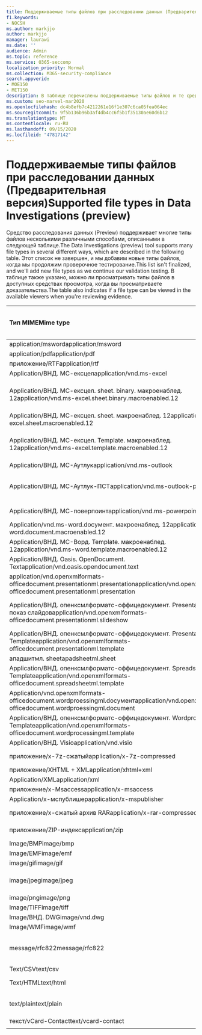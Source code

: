 ```yaml
---
title: Поддерживаемые типы файлов при расследовании данных (Предварительная версия)
f1.keywords:
- NOCSH
ms.author: markjjo
author: markjjo
manager: laurawi
ms.date: ''
audience: Admin
ms.topic: reference
ms.service: O365-seccomp
localization_priority: Normal
ms.collection: M365-security-compliance
search.appverid:
- MOE150
- MET150
description: В таблице перечислены поддерживаемые типы файлов и те средства просмотра, которые они могут просматривать при расследовании данных (Предварительная версия).
ms.custom: seo-marvel-mar2020
ms.openlocfilehash: dc4b8efb7c4212261e16f1e307c6ca05fea064ec
ms.sourcegitcommit: 9f5b136b96b3af4db4cc6f5b1f35130ae60d6b12
ms.translationtype: MT
ms.contentlocale: ru-RU
ms.lasthandoff: 09/15/2020
ms.locfileid: "47817142"
---
```

# <a name="supported-file-types-in-data-investigations-preview"></a><span data-ttu-id="89859-103">Поддерживаемые типы файлов при расследовании данных (Предварительная версия)</span><span class="sxs-lookup"><span data-stu-id="89859-103">Supported file types in Data Investigations (preview)</span></span>

<span data-ttu-id="89859-104">Средство расследования данных (Preview) поддерживает многие типы файлов несколькими различными способами, описанными в следующей таблице.</span><span class="sxs-lookup"><span data-stu-id="89859-104">The Data Investigations (preview) tool supports many file types in several different ways, which are described in the following table.</span></span> <span data-ttu-id="89859-105">Этот список не завершен, и мы добавим новые типы файлов, когда мы продолжим проверочное тестирование.</span><span class="sxs-lookup"><span data-stu-id="89859-105">This list isn't finalized, and we'll add new file types as we continue our validation testing.</span></span> <span data-ttu-id="89859-106">В таблице также указано, можно ли просматривать типы файлов в доступных средствах просмотра, когда вы просматриваете доказательства.</span><span class="sxs-lookup"><span data-stu-id="89859-106">The table also indicates if a file type can be viewed in the available viewers when you're reviewing evidence.</span></span>

| <span data-ttu-id="89859-107">Тип MIME</span><span class="sxs-lookup"><span data-stu-id="89859-107">Mime type</span></span> | <span data-ttu-id="89859-108">Класс File</span><span class="sxs-lookup"><span data-stu-id="89859-108">File class</span></span> | <span data-ttu-id="89859-109">Встроенное средство просмотра</span><span class="sxs-lookup"><span data-stu-id="89859-109">Native viewer</span></span> | <span data-ttu-id="89859-110">Средство просмотра текста</span><span class="sxs-lookup"><span data-stu-id="89859-110">Text viewer</span></span> | <span data-ttu-id="89859-111">Средство просмотра примечаний</span><span class="sxs-lookup"><span data-stu-id="89859-111">Annotate viewer</span></span> | <span data-ttu-id="89859-112">Извлечение контейнера</span><span class="sxs-lookup"><span data-stu-id="89859-112">Container extraction</span></span> | <span data-ttu-id="89859-113">Расширения</span><span class="sxs-lookup"><span data-stu-id="89859-113">Extensions</span></span> |
|:------|:------|:------|:------|:------|:------|:------|
|<span data-ttu-id="89859-114">application/msword</span><span class="sxs-lookup"><span data-stu-id="89859-114">application/msword</span></span> | <span data-ttu-id="89859-115">Документ</span><span class="sxs-lookup"><span data-stu-id="89859-115">Document</span></span> | <span data-ttu-id="89859-116">Да</span><span class="sxs-lookup"><span data-stu-id="89859-116">Yes</span></span> | <span data-ttu-id="89859-117">Да</span><span class="sxs-lookup"><span data-stu-id="89859-117">Yes</span></span> | <span data-ttu-id="89859-118">Да</span><span class="sxs-lookup"><span data-stu-id="89859-118">Yes</span></span> | <span data-ttu-id="89859-119">Нет</span><span class="sxs-lookup"><span data-stu-id="89859-119">No</span></span> | <span data-ttu-id="89859-120">. doc;. dat</span><span class="sxs-lookup"><span data-stu-id="89859-120">.doc; .dat</span></span> |
|<span data-ttu-id="89859-121">application/pdf</span><span class="sxs-lookup"><span data-stu-id="89859-121">application/pdf</span></span> | <span data-ttu-id="89859-122">Документ</span><span class="sxs-lookup"><span data-stu-id="89859-122">Document</span></span> | <span data-ttu-id="89859-123">Да</span><span class="sxs-lookup"><span data-stu-id="89859-123">Yes</span></span> | <span data-ttu-id="89859-124">Да</span><span class="sxs-lookup"><span data-stu-id="89859-124">Yes</span></span> | <span data-ttu-id="89859-125">Да</span><span class="sxs-lookup"><span data-stu-id="89859-125">Yes</span></span> | <span data-ttu-id="89859-126">Нет</span><span class="sxs-lookup"><span data-stu-id="89859-126">No</span></span> | <span data-ttu-id="89859-127">PDF</span><span class="sxs-lookup"><span data-stu-id="89859-127">.pdf</span></span> |
|<span data-ttu-id="89859-128">приложение/RTF</span><span class="sxs-lookup"><span data-stu-id="89859-128">application/rtf</span></span> | <span data-ttu-id="89859-129">Документ</span><span class="sxs-lookup"><span data-stu-id="89859-129">Document</span></span> | <span data-ttu-id="89859-130">Да</span><span class="sxs-lookup"><span data-stu-id="89859-130">Yes</span></span> | <span data-ttu-id="89859-131">Да</span><span class="sxs-lookup"><span data-stu-id="89859-131">Yes</span></span> | <span data-ttu-id="89859-132">Да</span><span class="sxs-lookup"><span data-stu-id="89859-132">Yes</span></span> | <span data-ttu-id="89859-133">Нет</span><span class="sxs-lookup"><span data-stu-id="89859-133">No</span></span> | <span data-ttu-id="89859-134">RTF; DOC</span><span class="sxs-lookup"><span data-stu-id="89859-134">.rtf; .doc</span></span> |
|<span data-ttu-id="89859-135">Application/ВНД. МС-ексцел</span><span class="sxs-lookup"><span data-stu-id="89859-135">application/vnd.ms-excel</span></span> | <span data-ttu-id="89859-136">Документ</span><span class="sxs-lookup"><span data-stu-id="89859-136">Document</span></span> | <span data-ttu-id="89859-137">Да</span><span class="sxs-lookup"><span data-stu-id="89859-137">Yes</span></span> | <span data-ttu-id="89859-138">Да</span><span class="sxs-lookup"><span data-stu-id="89859-138">Yes</span></span> | <span data-ttu-id="89859-139">Да</span><span class="sxs-lookup"><span data-stu-id="89859-139">Yes</span></span> | <span data-ttu-id="89859-140">Нет</span><span class="sxs-lookup"><span data-stu-id="89859-140">No</span></span> | <span data-ttu-id="89859-141">XLS; dat</span><span class="sxs-lookup"><span data-stu-id="89859-141">.xls; .dat</span></span> |
|<span data-ttu-id="89859-142">Application/ВНД. МС-ексцел. sheet. binary. макроенаблед. 12</span><span class="sxs-lookup"><span data-stu-id="89859-142">application/vnd.ms-excel.sheet.binary.macroenabled.12</span></span> | <span data-ttu-id="89859-143">Производительность и формат открытого документа</span><span class="sxs-lookup"><span data-stu-id="89859-143">Productivity / Open Document Format</span></span> | <span data-ttu-id="89859-144">Да</span><span class="sxs-lookup"><span data-stu-id="89859-144">Yes</span></span> | <span data-ttu-id="89859-145">Да</span><span class="sxs-lookup"><span data-stu-id="89859-145">Yes</span></span> | <span data-ttu-id="89859-146">Нет</span><span class="sxs-lookup"><span data-stu-id="89859-146">No</span></span> | <span data-ttu-id="89859-147">Нет</span><span class="sxs-lookup"><span data-stu-id="89859-147">No</span></span> | <span data-ttu-id="89859-148">. xlsb</span><span class="sxs-lookup"><span data-stu-id="89859-148">.xlsb</span></span> |
|<span data-ttu-id="89859-149">Application/ВНД. МС-ексцел. sheet. макроенаблед. 12</span><span class="sxs-lookup"><span data-stu-id="89859-149">application/vnd.ms-excel.sheet.macroenabled.12</span></span> | <span data-ttu-id="89859-150">Документ</span><span class="sxs-lookup"><span data-stu-id="89859-150">Document</span></span> | <span data-ttu-id="89859-151">Да</span><span class="sxs-lookup"><span data-stu-id="89859-151">Yes</span></span> | <span data-ttu-id="89859-152">Да</span><span class="sxs-lookup"><span data-stu-id="89859-152">Yes</span></span> | <span data-ttu-id="89859-153">Да</span><span class="sxs-lookup"><span data-stu-id="89859-153">Yes</span></span> | <span data-ttu-id="89859-154">Нет</span><span class="sxs-lookup"><span data-stu-id="89859-154">No</span></span> | <span data-ttu-id="89859-155">. xlsm</span><span class="sxs-lookup"><span data-stu-id="89859-155">.xlsm</span></span> |
|<span data-ttu-id="89859-156">Application/ВНД. МС-ексцел. Template. макроенаблед. 12</span><span class="sxs-lookup"><span data-stu-id="89859-156">application/vnd.ms-excel.template.macroenabled.12</span></span> | <span data-ttu-id="89859-157">Производительность и формат открытого документа</span><span class="sxs-lookup"><span data-stu-id="89859-157">Productivity / Open Document Format</span></span> | <span data-ttu-id="89859-158">Нет</span><span class="sxs-lookup"><span data-stu-id="89859-158">No</span></span> | <span data-ttu-id="89859-159">Да</span><span class="sxs-lookup"><span data-stu-id="89859-159">Yes</span></span> | <span data-ttu-id="89859-160">Нет</span><span class="sxs-lookup"><span data-stu-id="89859-160">No</span></span> | <span data-ttu-id="89859-161">Нет</span><span class="sxs-lookup"><span data-stu-id="89859-161">No</span></span> | <span data-ttu-id="89859-162">. xltm</span><span class="sxs-lookup"><span data-stu-id="89859-162">.xltm</span></span> |
|<span data-ttu-id="89859-163">Application/ВНД. МС-Аутлук</span><span class="sxs-lookup"><span data-stu-id="89859-163">application/vnd.ms-outlook</span></span> | <span data-ttu-id="89859-164">Эффективность</span><span class="sxs-lookup"><span data-stu-id="89859-164">Productivity</span></span> | <span data-ttu-id="89859-165">Нет</span><span class="sxs-lookup"><span data-stu-id="89859-165">No</span></span> | <span data-ttu-id="89859-166">Нет</span><span class="sxs-lookup"><span data-stu-id="89859-166">No</span></span> | <span data-ttu-id="89859-167">Нет</span><span class="sxs-lookup"><span data-stu-id="89859-167">No</span></span> | <span data-ttu-id="89859-168">Нет</span><span class="sxs-lookup"><span data-stu-id="89859-168">No</span></span> | <span data-ttu-id="89859-169">. MSG</span><span class="sxs-lookup"><span data-stu-id="89859-169">.msg</span></span> |
|<span data-ttu-id="89859-170">Application/ВНД. МС-Аутлук-ПСТ</span><span class="sxs-lookup"><span data-stu-id="89859-170">application/vnd.ms-outlook-pst</span></span> | <span data-ttu-id="89859-171">Производительность и совместная работа</span><span class="sxs-lookup"><span data-stu-id="89859-171">Productivity / Collaboration</span></span> | <span data-ttu-id="89859-172">Нет</span><span class="sxs-lookup"><span data-stu-id="89859-172">No</span></span> | <span data-ttu-id="89859-173">Нет</span><span class="sxs-lookup"><span data-stu-id="89859-173">No</span></span> | <span data-ttu-id="89859-174">Нет</span><span class="sxs-lookup"><span data-stu-id="89859-174">No</span></span> | <span data-ttu-id="89859-175">Да</span><span class="sxs-lookup"><span data-stu-id="89859-175">Yes</span></span> | <span data-ttu-id="89859-176">PST-файл</span><span class="sxs-lookup"><span data-stu-id="89859-176">.pst</span></span> |
|<span data-ttu-id="89859-177">Application/ВНД. МС-поверпоинт</span><span class="sxs-lookup"><span data-stu-id="89859-177">application/vnd.ms-powerpoint</span></span> | <span data-ttu-id="89859-178">Документ</span><span class="sxs-lookup"><span data-stu-id="89859-178">Document</span></span> | <span data-ttu-id="89859-179">Да</span><span class="sxs-lookup"><span data-stu-id="89859-179">Yes</span></span> | <span data-ttu-id="89859-180">Да</span><span class="sxs-lookup"><span data-stu-id="89859-180">Yes</span></span> | <span data-ttu-id="89859-181">Да</span><span class="sxs-lookup"><span data-stu-id="89859-181">Yes</span></span> | <span data-ttu-id="89859-182">Нет</span><span class="sxs-lookup"><span data-stu-id="89859-182">No</span></span> | <span data-ttu-id="89859-183">PPT; PPS;. pot</span><span class="sxs-lookup"><span data-stu-id="89859-183">.ppt; .pps; .pot</span></span> |
|<span data-ttu-id="89859-184">Application/vnd.ms-word.docумент. макроенаблед. 12</span><span class="sxs-lookup"><span data-stu-id="89859-184">application/vnd.ms-word.document.macroenabled.12</span></span> | <span data-ttu-id="89859-185">Документ</span><span class="sxs-lookup"><span data-stu-id="89859-185">Document</span></span> | <span data-ttu-id="89859-186">Да</span><span class="sxs-lookup"><span data-stu-id="89859-186">Yes</span></span> | <span data-ttu-id="89859-187">Да</span><span class="sxs-lookup"><span data-stu-id="89859-187">Yes</span></span> | <span data-ttu-id="89859-188">Да</span><span class="sxs-lookup"><span data-stu-id="89859-188">Yes</span></span> | <span data-ttu-id="89859-189">Нет</span><span class="sxs-lookup"><span data-stu-id="89859-189">No</span></span> | <span data-ttu-id="89859-190">DOCM</span><span class="sxs-lookup"><span data-stu-id="89859-190">.docm</span></span> |
|<span data-ttu-id="89859-191">Application/ВНД. МС-Ворд. Template. макроенаблед. 12</span><span class="sxs-lookup"><span data-stu-id="89859-191">application/vnd.ms-word.template.macroenabled.12</span></span> | <span data-ttu-id="89859-192">Документ</span><span class="sxs-lookup"><span data-stu-id="89859-192">Document</span></span> | <span data-ttu-id="89859-193">Да</span><span class="sxs-lookup"><span data-stu-id="89859-193">Yes</span></span> | <span data-ttu-id="89859-194">Да</span><span class="sxs-lookup"><span data-stu-id="89859-194">Yes</span></span> | <span data-ttu-id="89859-195">Да</span><span class="sxs-lookup"><span data-stu-id="89859-195">Yes</span></span> | <span data-ttu-id="89859-196">Нет</span><span class="sxs-lookup"><span data-stu-id="89859-196">No</span></span> | <span data-ttu-id="89859-197">. dotm</span><span class="sxs-lookup"><span data-stu-id="89859-197">.dotm</span></span> |
|<span data-ttu-id="89859-198">Application/ВНД. Oasis. OpenDocument. Text</span><span class="sxs-lookup"><span data-stu-id="89859-198">application/vnd.oasis.opendocument.text</span></span> | <span data-ttu-id="89859-199">Документ</span><span class="sxs-lookup"><span data-stu-id="89859-199">Document</span></span> | <span data-ttu-id="89859-200">Да</span><span class="sxs-lookup"><span data-stu-id="89859-200">Yes</span></span> | <span data-ttu-id="89859-201">Да</span><span class="sxs-lookup"><span data-stu-id="89859-201">Yes</span></span> | <span data-ttu-id="89859-202">Да</span><span class="sxs-lookup"><span data-stu-id="89859-202">Yes</span></span> | <span data-ttu-id="89859-203">Нет</span><span class="sxs-lookup"><span data-stu-id="89859-203">No</span></span> | <span data-ttu-id="89859-204">Detection</span><span class="sxs-lookup"><span data-stu-id="89859-204">.odt;</span></span>  |
|<span data-ttu-id="89859-205">application/vnd.openxmlformats-officedocument.presentationml.presentation</span><span class="sxs-lookup"><span data-stu-id="89859-205">application/vnd.openxmlformats-officedocument.presentationml.presentation</span></span> | <span data-ttu-id="89859-206">Документ</span><span class="sxs-lookup"><span data-stu-id="89859-206">Document</span></span> | <span data-ttu-id="89859-207">Да</span><span class="sxs-lookup"><span data-stu-id="89859-207">Yes</span></span> | <span data-ttu-id="89859-208">Да</span><span class="sxs-lookup"><span data-stu-id="89859-208">Yes</span></span> | <span data-ttu-id="89859-209">Да</span><span class="sxs-lookup"><span data-stu-id="89859-209">Yes</span></span> | <span data-ttu-id="89859-210">Нет</span><span class="sxs-lookup"><span data-stu-id="89859-210">No</span></span> | <span data-ttu-id="89859-211">PPTX</span><span class="sxs-lookup"><span data-stu-id="89859-211">.pptx</span></span> |
|<span data-ttu-id="89859-212">Application/ВНД. опенксмлформатс-оффицедокумент. PresentationML. показ слайдов</span><span class="sxs-lookup"><span data-stu-id="89859-212">application/vnd.openxmlformats-officedocument.presentationml.slideshow</span></span> | <span data-ttu-id="89859-213">Производительность и формат открытого документа</span><span class="sxs-lookup"><span data-stu-id="89859-213">Productivity / Open Document Format</span></span> | <span data-ttu-id="89859-214">Да</span><span class="sxs-lookup"><span data-stu-id="89859-214">Yes</span></span> | <span data-ttu-id="89859-215">Да</span><span class="sxs-lookup"><span data-stu-id="89859-215">Yes</span></span> | <span data-ttu-id="89859-216">Да</span><span class="sxs-lookup"><span data-stu-id="89859-216">Yes</span></span> | <span data-ttu-id="89859-217">Нет</span><span class="sxs-lookup"><span data-stu-id="89859-217">No</span></span> | <span data-ttu-id="89859-218">. ppsx</span><span class="sxs-lookup"><span data-stu-id="89859-218">.ppsx</span></span> |
|<span data-ttu-id="89859-219">Application/ВНД. опенксмлформатс-оффицедокумент. PresentationML. Template</span><span class="sxs-lookup"><span data-stu-id="89859-219">application/vnd.openxmlformats-officedocument.presentationml.template</span></span> | <span data-ttu-id="89859-220">Документ</span><span class="sxs-lookup"><span data-stu-id="89859-220">Document</span></span> | <span data-ttu-id="89859-221">Да</span><span class="sxs-lookup"><span data-stu-id="89859-221">Yes</span></span> | <span data-ttu-id="89859-222">Да</span><span class="sxs-lookup"><span data-stu-id="89859-222">Yes</span></span> | <span data-ttu-id="89859-223">Да</span><span class="sxs-lookup"><span data-stu-id="89859-223">Yes</span></span> | <span data-ttu-id="89859-224">Нет</span><span class="sxs-lookup"><span data-stu-id="89859-224">No</span></span> | <span data-ttu-id="89859-225">. potx</span><span class="sxs-lookup"><span data-stu-id="89859-225">.potx</span></span> |
| <span data-ttu-id="89859-226">ападшитмл. sheet</span><span class="sxs-lookup"><span data-stu-id="89859-226">apadsheetml.sheet</span></span> | <span data-ttu-id="89859-227">Документ</span><span class="sxs-lookup"><span data-stu-id="89859-227">Document</span></span> | <span data-ttu-id="89859-228">Да</span><span class="sxs-lookup"><span data-stu-id="89859-228">Yes</span></span> | <span data-ttu-id="89859-229">Да</span><span class="sxs-lookup"><span data-stu-id="89859-229">Yes</span></span> | <span data-ttu-id="89859-230">Да</span><span class="sxs-lookup"><span data-stu-id="89859-230">Yes</span></span> | <span data-ttu-id="89859-231">Нет</span><span class="sxs-lookup"><span data-stu-id="89859-231">No</span></span> | <span data-ttu-id="89859-232">XLSX</span><span class="sxs-lookup"><span data-stu-id="89859-232">.xlsx</span></span> |
|<span data-ttu-id="89859-233">Application/ВНД. опенксмлформатс-оффицедокумент. SpreadsheetML. Template</span><span class="sxs-lookup"><span data-stu-id="89859-233">application/vnd.openxmlformats-officedocument.spreadsheetml.template</span></span> | <span data-ttu-id="89859-234">Документ</span><span class="sxs-lookup"><span data-stu-id="89859-234">Document</span></span> | <span data-ttu-id="89859-235">Да</span><span class="sxs-lookup"><span data-stu-id="89859-235">Yes</span></span> | <span data-ttu-id="89859-236">Да</span><span class="sxs-lookup"><span data-stu-id="89859-236">Yes</span></span> | <span data-ttu-id="89859-237">Да</span><span class="sxs-lookup"><span data-stu-id="89859-237">Yes</span></span> | <span data-ttu-id="89859-238">Нет</span><span class="sxs-lookup"><span data-stu-id="89859-238">No</span></span> | <span data-ttu-id="89859-239">. xltx</span><span class="sxs-lookup"><span data-stu-id="89859-239">.xltx</span></span> |
|<span data-ttu-id="89859-240">Application/vnd.openxmlformats-officedocument.wordproessingml.docумент</span><span class="sxs-lookup"><span data-stu-id="89859-240">application/vnd.openxmlformats-officedocument.wordproessingml.document</span></span> | <span data-ttu-id="89859-241">Документ</span><span class="sxs-lookup"><span data-stu-id="89859-241">Document</span></span> | <span data-ttu-id="89859-242">Да</span><span class="sxs-lookup"><span data-stu-id="89859-242">Yes</span></span> | <span data-ttu-id="89859-243">Да</span><span class="sxs-lookup"><span data-stu-id="89859-243">Yes</span></span> | <span data-ttu-id="89859-244">Да</span><span class="sxs-lookup"><span data-stu-id="89859-244">Yes</span></span> | <span data-ttu-id="89859-245">Нет</span><span class="sxs-lookup"><span data-stu-id="89859-245">No</span></span> | <span data-ttu-id="89859-246">DOCX</span><span class="sxs-lookup"><span data-stu-id="89859-246">.docx</span></span> |
|<span data-ttu-id="89859-247">Application/ВНД. опенксмлформатс-оффицедокумент. WordprocessingML. Template</span><span class="sxs-lookup"><span data-stu-id="89859-247">application/vnd.openxmlformats-officedocument.wordprocessingml.template</span></span> | <span data-ttu-id="89859-248">Документ</span><span class="sxs-lookup"><span data-stu-id="89859-248">Document</span></span> | <span data-ttu-id="89859-249">Да</span><span class="sxs-lookup"><span data-stu-id="89859-249">Yes</span></span> | <span data-ttu-id="89859-250">Да</span><span class="sxs-lookup"><span data-stu-id="89859-250">Yes</span></span> | <span data-ttu-id="89859-251">Да</span><span class="sxs-lookup"><span data-stu-id="89859-251">Yes</span></span> | <span data-ttu-id="89859-252">Нет</span><span class="sxs-lookup"><span data-stu-id="89859-252">No</span></span> | <span data-ttu-id="89859-253">. dotx</span><span class="sxs-lookup"><span data-stu-id="89859-253">.dotx</span></span> |
|<span data-ttu-id="89859-254">Application/ВНД. Visio</span><span class="sxs-lookup"><span data-stu-id="89859-254">application/vnd.visio</span></span> | <span data-ttu-id="89859-255">Документ</span><span class="sxs-lookup"><span data-stu-id="89859-255">Document</span></span> | <span data-ttu-id="89859-256">Да</span><span class="sxs-lookup"><span data-stu-id="89859-256">Yes</span></span> | <span data-ttu-id="89859-257">Да</span><span class="sxs-lookup"><span data-stu-id="89859-257">Yes</span></span> | <span data-ttu-id="89859-258">Да</span><span class="sxs-lookup"><span data-stu-id="89859-258">Yes</span></span> | <span data-ttu-id="89859-259">Нет</span><span class="sxs-lookup"><span data-stu-id="89859-259">No</span></span> | <span data-ttu-id="89859-260">. VSD</span><span class="sxs-lookup"><span data-stu-id="89859-260">.vsd</span></span> |
|<span data-ttu-id="89859-261">приложение/x-7z-сжатый</span><span class="sxs-lookup"><span data-stu-id="89859-261">application/x-7z-compressed</span></span> | <span data-ttu-id="89859-262">Архив/контейнер</span><span class="sxs-lookup"><span data-stu-id="89859-262">Archive / Container</span></span> | <span data-ttu-id="89859-263">Нет</span><span class="sxs-lookup"><span data-stu-id="89859-263">No</span></span> | <span data-ttu-id="89859-264">Нет</span><span class="sxs-lookup"><span data-stu-id="89859-264">No</span></span> | <span data-ttu-id="89859-265">Нет</span><span class="sxs-lookup"><span data-stu-id="89859-265">No</span></span> | <span data-ttu-id="89859-266">Да</span><span class="sxs-lookup"><span data-stu-id="89859-266">Yes</span></span> | <span data-ttu-id="89859-267">.7z</span><span class="sxs-lookup"><span data-stu-id="89859-267">.7z</span></span> |
|<span data-ttu-id="89859-268">приложение/XHTML + XML</span><span class="sxs-lookup"><span data-stu-id="89859-268">application/xhtml+xml</span></span> | <span data-ttu-id="89859-269">Документ</span><span class="sxs-lookup"><span data-stu-id="89859-269">Document</span></span> | <span data-ttu-id="89859-270">Да</span><span class="sxs-lookup"><span data-stu-id="89859-270">Yes</span></span> | <span data-ttu-id="89859-271">Да</span><span class="sxs-lookup"><span data-stu-id="89859-271">Yes</span></span> | <span data-ttu-id="89859-272">Да</span><span class="sxs-lookup"><span data-stu-id="89859-272">Yes</span></span> | <span data-ttu-id="89859-273">Нет</span><span class="sxs-lookup"><span data-stu-id="89859-273">No</span></span> | <span data-ttu-id="89859-274">. XHTML</span><span class="sxs-lookup"><span data-stu-id="89859-274">.xhtml</span></span> |
|<span data-ttu-id="89859-275">Application/XML</span><span class="sxs-lookup"><span data-stu-id="89859-275">application/xml</span></span> | <span data-ttu-id="89859-276">Документ</span><span class="sxs-lookup"><span data-stu-id="89859-276">Document</span></span> | <span data-ttu-id="89859-277">Да</span><span class="sxs-lookup"><span data-stu-id="89859-277">Yes</span></span> | <span data-ttu-id="89859-278">Да</span><span class="sxs-lookup"><span data-stu-id="89859-278">Yes</span></span> | <span data-ttu-id="89859-279">Да</span><span class="sxs-lookup"><span data-stu-id="89859-279">Yes</span></span> | <span data-ttu-id="89859-280">Нет</span><span class="sxs-lookup"><span data-stu-id="89859-280">No</span></span> | <span data-ttu-id="89859-281">. XML</span><span class="sxs-lookup"><span data-stu-id="89859-281">.xml</span></span> |
|<span data-ttu-id="89859-282">приложение/x-Msaccess</span><span class="sxs-lookup"><span data-stu-id="89859-282">application/x-msaccess</span></span> | <span data-ttu-id="89859-283">Документ</span><span class="sxs-lookup"><span data-stu-id="89859-283">Document</span></span> | <span data-ttu-id="89859-284">Да</span><span class="sxs-lookup"><span data-stu-id="89859-284">Yes</span></span> | <span data-ttu-id="89859-285">Да</span><span class="sxs-lookup"><span data-stu-id="89859-285">Yes</span></span> | <span data-ttu-id="89859-286">Да</span><span class="sxs-lookup"><span data-stu-id="89859-286">Yes</span></span> | <span data-ttu-id="89859-287">Нет</span><span class="sxs-lookup"><span data-stu-id="89859-287">No</span></span> | <span data-ttu-id="89859-288">. mdb</span><span class="sxs-lookup"><span data-stu-id="89859-288">.mdb</span></span> |
|<span data-ttu-id="89859-289">Application/x-мспублишер</span><span class="sxs-lookup"><span data-stu-id="89859-289">application/x-mspublisher</span></span> | <span data-ttu-id="89859-290">Документ</span><span class="sxs-lookup"><span data-stu-id="89859-290">Document</span></span> | <span data-ttu-id="89859-291">Да</span><span class="sxs-lookup"><span data-stu-id="89859-291">Yes</span></span> | <span data-ttu-id="89859-292">Да</span><span class="sxs-lookup"><span data-stu-id="89859-292">Yes</span></span> | <span data-ttu-id="89859-293">Да</span><span class="sxs-lookup"><span data-stu-id="89859-293">Yes</span></span> | <span data-ttu-id="89859-294">Нет</span><span class="sxs-lookup"><span data-stu-id="89859-294">No</span></span> | <span data-ttu-id="89859-295">. pub</span><span class="sxs-lookup"><span data-stu-id="89859-295">.pub</span></span> |
|<span data-ttu-id="89859-296">приложение/x-сжатый архив RAR</span><span class="sxs-lookup"><span data-stu-id="89859-296">application/x-rar-compressed</span></span> | <span data-ttu-id="89859-297">Архив/контейнер</span><span class="sxs-lookup"><span data-stu-id="89859-297">Archive / Container</span></span> | <span data-ttu-id="89859-298">Нет</span><span class="sxs-lookup"><span data-stu-id="89859-298">No</span></span> | <span data-ttu-id="89859-299">Нет</span><span class="sxs-lookup"><span data-stu-id="89859-299">No</span></span> | <span data-ttu-id="89859-300">Нет</span><span class="sxs-lookup"><span data-stu-id="89859-300">No</span></span> | <span data-ttu-id="89859-301">Да</span><span class="sxs-lookup"><span data-stu-id="89859-301">Yes</span></span> | <span data-ttu-id="89859-302">. rar</span><span class="sxs-lookup"><span data-stu-id="89859-302">.rar</span></span> |
| <span data-ttu-id="89859-303">приложение/ZIP-индекс</span><span class="sxs-lookup"><span data-stu-id="89859-303">application/zip</span></span> | <span data-ttu-id="89859-304">Архив/контейнер</span><span class="sxs-lookup"><span data-stu-id="89859-304">Archive / Container</span></span> | <span data-ttu-id="89859-305">Нет</span><span class="sxs-lookup"><span data-stu-id="89859-305">No</span></span> | <span data-ttu-id="89859-306">Нет</span><span class="sxs-lookup"><span data-stu-id="89859-306">No</span></span> | <span data-ttu-id="89859-307">Нет</span><span class="sxs-lookup"><span data-stu-id="89859-307">No</span></span> | <span data-ttu-id="89859-308">Да</span><span class="sxs-lookup"><span data-stu-id="89859-308">Yes</span></span> | <span data-ttu-id="89859-309">ZIP</span><span class="sxs-lookup"><span data-stu-id="89859-309">.zip</span></span> |
|<span data-ttu-id="89859-310">Image/BMP</span><span class="sxs-lookup"><span data-stu-id="89859-310">image/bmp</span></span> | <span data-ttu-id="89859-311">Изображение</span><span class="sxs-lookup"><span data-stu-id="89859-311">Image</span></span> | <span data-ttu-id="89859-312">Да</span><span class="sxs-lookup"><span data-stu-id="89859-312">Yes</span></span> | <span data-ttu-id="89859-313">Да</span><span class="sxs-lookup"><span data-stu-id="89859-313">Yes</span></span> | <span data-ttu-id="89859-314">Да</span><span class="sxs-lookup"><span data-stu-id="89859-314">Yes</span></span> | <span data-ttu-id="89859-315">Нет</span><span class="sxs-lookup"><span data-stu-id="89859-315">No</span></span> | <span data-ttu-id="89859-316">BMP</span><span class="sxs-lookup"><span data-stu-id="89859-316">.bmp</span></span> |
|<span data-ttu-id="89859-317">Image/EMF</span><span class="sxs-lookup"><span data-stu-id="89859-317">image/emf</span></span> | <span data-ttu-id="89859-318">Изображение</span><span class="sxs-lookup"><span data-stu-id="89859-318">Image</span></span> | <span data-ttu-id="89859-319">Да</span><span class="sxs-lookup"><span data-stu-id="89859-319">Yes</span></span> | <span data-ttu-id="89859-320">Да</span><span class="sxs-lookup"><span data-stu-id="89859-320">Yes</span></span> | <span data-ttu-id="89859-321">Да</span><span class="sxs-lookup"><span data-stu-id="89859-321">Yes</span></span> | <span data-ttu-id="89859-322">Нет</span><span class="sxs-lookup"><span data-stu-id="89859-322">No</span></span> | <span data-ttu-id="89859-323">EMF</span><span class="sxs-lookup"><span data-stu-id="89859-323">.emf</span></span> |
|<span data-ttu-id="89859-324">image/gif</span><span class="sxs-lookup"><span data-stu-id="89859-324">image/gif</span></span> | <span data-ttu-id="89859-325">Документ</span><span class="sxs-lookup"><span data-stu-id="89859-325">Document</span></span> | <span data-ttu-id="89859-326">Да</span><span class="sxs-lookup"><span data-stu-id="89859-326">Yes</span></span> | <span data-ttu-id="89859-327">Да</span><span class="sxs-lookup"><span data-stu-id="89859-327">Yes</span></span> | <span data-ttu-id="89859-328">Да</span><span class="sxs-lookup"><span data-stu-id="89859-328">Yes</span></span> | <span data-ttu-id="89859-329">Нет</span><span class="sxs-lookup"><span data-stu-id="89859-329">No</span></span> | <span data-ttu-id="89859-330">GIF</span><span class="sxs-lookup"><span data-stu-id="89859-330">.gif</span></span> |
|<span data-ttu-id="89859-331">image/jpeg</span><span class="sxs-lookup"><span data-stu-id="89859-331">image/jpeg</span></span> | <span data-ttu-id="89859-332">Изображение</span><span class="sxs-lookup"><span data-stu-id="89859-332">Image</span></span> | <span data-ttu-id="89859-333">Да</span><span class="sxs-lookup"><span data-stu-id="89859-333">Yes</span></span> | <span data-ttu-id="89859-334">Да</span><span class="sxs-lookup"><span data-stu-id="89859-334">Yes</span></span> | <span data-ttu-id="89859-335">Да</span><span class="sxs-lookup"><span data-stu-id="89859-335">Yes</span></span> | <span data-ttu-id="89859-336">Нет</span><span class="sxs-lookup"><span data-stu-id="89859-336">No</span></span> | <span data-ttu-id="89859-337">JPG;. JPEG;. dat;. жпгт</span><span class="sxs-lookup"><span data-stu-id="89859-337">.jpg; .jpeg; .dat; .jpgt</span></span> |
|<span data-ttu-id="89859-338">image/png</span><span class="sxs-lookup"><span data-stu-id="89859-338">image/png</span></span> | <span data-ttu-id="89859-339">Изображение</span><span class="sxs-lookup"><span data-stu-id="89859-339">Image</span></span> | <span data-ttu-id="89859-340">Да</span><span class="sxs-lookup"><span data-stu-id="89859-340">Yes</span></span> | <span data-ttu-id="89859-341">Да</span><span class="sxs-lookup"><span data-stu-id="89859-341">Yes</span></span> | <span data-ttu-id="89859-342">Да</span><span class="sxs-lookup"><span data-stu-id="89859-342">Yes</span></span> | <span data-ttu-id="89859-343">Нет</span><span class="sxs-lookup"><span data-stu-id="89859-343">No</span></span> | <span data-ttu-id="89859-344">PNG</span><span class="sxs-lookup"><span data-stu-id="89859-344">.png</span></span> |
|<span data-ttu-id="89859-345">Image/TIFF</span><span class="sxs-lookup"><span data-stu-id="89859-345">image/tiff</span></span> | <span data-ttu-id="89859-346">Изображение</span><span class="sxs-lookup"><span data-stu-id="89859-346">Image</span></span> | <span data-ttu-id="89859-347">Да</span><span class="sxs-lookup"><span data-stu-id="89859-347">Yes</span></span> | <span data-ttu-id="89859-348">Да</span><span class="sxs-lookup"><span data-stu-id="89859-348">Yes</span></span> | <span data-ttu-id="89859-349">Да</span><span class="sxs-lookup"><span data-stu-id="89859-349">Yes</span></span> | <span data-ttu-id="89859-350">Нет</span><span class="sxs-lookup"><span data-stu-id="89859-350">No</span></span> | <span data-ttu-id="89859-351">TIF</span><span class="sxs-lookup"><span data-stu-id="89859-351">.tif</span></span> |
|<span data-ttu-id="89859-352">Image/ВНД. DWG</span><span class="sxs-lookup"><span data-stu-id="89859-352">image/vnd.dwg</span></span> | <span data-ttu-id="89859-353">Документ</span><span class="sxs-lookup"><span data-stu-id="89859-353">Document</span></span> | <span data-ttu-id="89859-354">Да</span><span class="sxs-lookup"><span data-stu-id="89859-354">Yes</span></span> | <span data-ttu-id="89859-355">Да</span><span class="sxs-lookup"><span data-stu-id="89859-355">Yes</span></span> | <span data-ttu-id="89859-356">Да</span><span class="sxs-lookup"><span data-stu-id="89859-356">Yes</span></span> | <span data-ttu-id="89859-357">Нет</span><span class="sxs-lookup"><span data-stu-id="89859-357">No</span></span> | <span data-ttu-id="89859-358">DWG;. DXF;</span><span class="sxs-lookup"><span data-stu-id="89859-358">.dwg; .dxf;</span></span> |
|<span data-ttu-id="89859-359">Image/WMF</span><span class="sxs-lookup"><span data-stu-id="89859-359">image/wmf</span></span> | <span data-ttu-id="89859-360">Документ</span><span class="sxs-lookup"><span data-stu-id="89859-360">Document</span></span> | <span data-ttu-id="89859-361">Да</span><span class="sxs-lookup"><span data-stu-id="89859-361">Yes</span></span> | <span data-ttu-id="89859-362">Да</span><span class="sxs-lookup"><span data-stu-id="89859-362">Yes</span></span> | <span data-ttu-id="89859-363">Да</span><span class="sxs-lookup"><span data-stu-id="89859-363">Yes</span></span> | <span data-ttu-id="89859-364">Нет</span><span class="sxs-lookup"><span data-stu-id="89859-364">No</span></span> | <span data-ttu-id="89859-365">. WMF</span><span class="sxs-lookup"><span data-stu-id="89859-365">.wmf</span></span> |
| <span data-ttu-id="89859-366">message/rfc822</span><span class="sxs-lookup"><span data-stu-id="89859-366">message/rfc822</span></span> | <span data-ttu-id="89859-367">Производительность и совместная работа</span><span class="sxs-lookup"><span data-stu-id="89859-367">Productivity / Collaboration</span></span> | <span data-ttu-id="89859-368">Нет</span><span class="sxs-lookup"><span data-stu-id="89859-368">No</span></span> | <span data-ttu-id="89859-369">Нет</span><span class="sxs-lookup"><span data-stu-id="89859-369">No</span></span> | <span data-ttu-id="89859-370">Нет</span><span class="sxs-lookup"><span data-stu-id="89859-370">No</span></span> | <span data-ttu-id="89859-371">Нет</span><span class="sxs-lookup"><span data-stu-id="89859-371">No</span></span> | <span data-ttu-id="89859-372">EML</span><span class="sxs-lookup"><span data-stu-id="89859-372">.eml</span></span> |
|<span data-ttu-id="89859-373">Text/CSV</span><span class="sxs-lookup"><span data-stu-id="89859-373">text/csv</span></span> | <span data-ttu-id="89859-374">Документ</span><span class="sxs-lookup"><span data-stu-id="89859-374">Document</span></span> | <span data-ttu-id="89859-375">Да</span><span class="sxs-lookup"><span data-stu-id="89859-375">Yes</span></span> | <span data-ttu-id="89859-376">Да</span><span class="sxs-lookup"><span data-stu-id="89859-376">Yes</span></span> | <span data-ttu-id="89859-377">Да</span><span class="sxs-lookup"><span data-stu-id="89859-377">Yes</span></span> | <span data-ttu-id="89859-378">Нет</span><span class="sxs-lookup"><span data-stu-id="89859-378">No</span></span> | <span data-ttu-id="89859-379">CSV-файл</span><span class="sxs-lookup"><span data-stu-id="89859-379">.csv</span></span> |
|<span data-ttu-id="89859-380">Text/HTML</span><span class="sxs-lookup"><span data-stu-id="89859-380">text/html</span></span> | <span data-ttu-id="89859-381">Документ</span><span class="sxs-lookup"><span data-stu-id="89859-381">Document</span></span> | <span data-ttu-id="89859-382">Да</span><span class="sxs-lookup"><span data-stu-id="89859-382">Yes</span></span> | <span data-ttu-id="89859-383">Да</span><span class="sxs-lookup"><span data-stu-id="89859-383">Yes</span></span> | <span data-ttu-id="89859-384">Да</span><span class="sxs-lookup"><span data-stu-id="89859-384">Yes</span></span> | <span data-ttu-id="89859-385">Нет</span><span class="sxs-lookup"><span data-stu-id="89859-385">No</span></span> | <span data-ttu-id="89859-386">HTML;. shtml;. htm</span><span class="sxs-lookup"><span data-stu-id="89859-386">.html; .shtml; .htm</span></span> |
|<span data-ttu-id="89859-387">text/plain</span><span class="sxs-lookup"><span data-stu-id="89859-387">text/plain</span></span> | <span data-ttu-id="89859-388">Документ</span><span class="sxs-lookup"><span data-stu-id="89859-388">Document</span></span> | <span data-ttu-id="89859-389">Да</span><span class="sxs-lookup"><span data-stu-id="89859-389">Yes</span></span> | <span data-ttu-id="89859-390">Да</span><span class="sxs-lookup"><span data-stu-id="89859-390">Yes</span></span> | <span data-ttu-id="89859-391">Да</span><span class="sxs-lookup"><span data-stu-id="89859-391">Yes</span></span> | <span data-ttu-id="89859-392">Нет</span><span class="sxs-lookup"><span data-stu-id="89859-392">No</span></span> | <span data-ttu-id="89859-393">. txt;. CSS;. Con;. pl;. csv;. dat</span><span class="sxs-lookup"><span data-stu-id="89859-393">.txt; .css;.con; .pl; .csv; .dat</span></span> |
|<span data-ttu-id="89859-394">текст/vCard-Contact</span><span class="sxs-lookup"><span data-stu-id="89859-394">text/vcard-contact</span></span> | <span data-ttu-id="89859-395">Документ</span><span class="sxs-lookup"><span data-stu-id="89859-395">Document</span></span> | <span data-ttu-id="89859-396">Да</span><span class="sxs-lookup"><span data-stu-id="89859-396">Yes</span></span> | <span data-ttu-id="89859-397">Да</span><span class="sxs-lookup"><span data-stu-id="89859-397">Yes</span></span> | <span data-ttu-id="89859-398">Да</span><span class="sxs-lookup"><span data-stu-id="89859-398">Yes</span></span> | <span data-ttu-id="89859-399">Нет</span><span class="sxs-lookup"><span data-stu-id="89859-399">No</span></span> | <span data-ttu-id="89859-400">. vcf</span><span class="sxs-lookup"><span data-stu-id="89859-400">.vcf</span></span> |
||||||||
